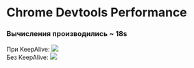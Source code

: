 # Chrome Devtools Performance

<h3 v-mark.orange class="w-[380px]">Вычисления производились ~ 18s</h3>

<v-clicks>
<div class="flex mt-20 gap-10">
  При KeepAlive: 
  <img class="w-96" src="/chrome.png" />
</div>

<div class="flex mt-10 gap-10">
  Без KeepAlive: 
  <img class="w-80" src="/chrome_none.png" />
</div>


</v-clicks>


